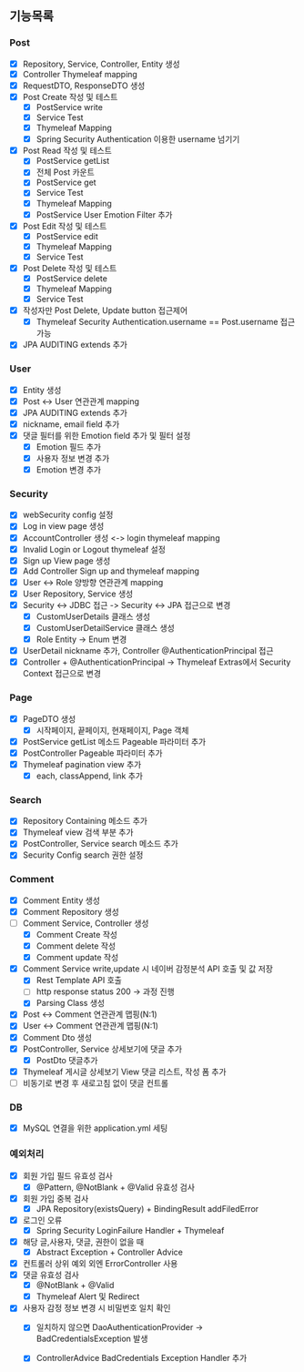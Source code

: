 ## 기능목록

### Post
- [x] Repository, Service, Controller, Entity 생성
- [x] Controller Thymeleaf mapping
- [x] RequestDTO, ResponseDTO 생성
- [x] Post Create 작성 및 테스트
  - [x] PostService write
  - [x] Service Test
  - [x] Thymeleaf Mapping
  - [x] Spring Security Authentication 이용한 username 넘기기
- [x] Post Read 작성 및 테스트
  - [x] PostService getList
  - [x] 전체 Post 카운트 
  - [x] PostService get
  - [x] Service Test
  - [x] Thymeleaf Mapping
  - [x] PostService User Emotion Filter 추가
- [x] Post Edit 작성 및 테스트
  - [x] PostService edit
  - [x] Thymeleaf Mapping
  - [x] Service Test
- [x] Post Delete 작성 및 테스트
  - [x] PostService delete
  - [x] Thymeleaf Mapping
  - [x] Service Test
- [x] 작성자만 Post Delete, Update button 접근제어
  - [x] Thymeleaf Security Authentication.username == Post.username 접근 가능
- [x] JPA AUDITING extends 추가

### User
- [x] Entity 생성
- [x] Post <-> User 연관관계 mapping
- [x] JPA AUDITING extends 추가
- [x] nickname, email field 추가
- [x] 댓글 필터를 위한 Emotion field 추가 및 필터 설정
  - [x] Emotion 필드 추가
  - [x] 사용자 정보 변경 추가
  - [x] Emotion 변경 추가

### Security
- [x] webSecurity config 설정
- [x] Log in view page 생성
- [x] AccountController 생성 <-> login thymeleaf mapping
- [x] Invalid Login or Logout thymeleaf 설정
- [x] Sign up View page 생성
- [x] Add Controller Sign up and thymeleaf mapping
- [x] User <-> Role 양방향 연관관계 mapping
- [x] User Repository, Service 생성
- [x] Security <-> JDBC 접근 -> Security <-> JPA 접근으로 변경
  - [x] CustomUserDetails 클래스 생성
  - [x] CustomUserDetailService 클래스 생성
  - [x] Role Entity -> Enum 변경
- [x] UserDetail nickname 추가, Controller @AuthenticationPrincipal 접근
- [x] Controller + @AuthenticationPrincipal -> Thymeleaf Extras에서 Security Context 접근으로 변경

### Page
- [x] PageDTO 생성
  - [x] 시작페이지, 끝페이지, 현재페이지, Page 객체
- [x] PostService getList 메소드 Pageable 파라미터 추가
- [x] PostController Pageable 파라미터 추가
- [x] Thymeleaf pagination view 추가
  - [x] each, classAppend, link 추가

### Search
- [x] Repository Containing 메소드 추가
- [x] Thymeleaf view 검색 부분 추가
- [x] PostController, Service search 메소드 추가
- [x] Security Config search 권한 설정

### Comment
- [x] Comment Entity 생성
- [x] Comment Repository 생성
- [ ] Comment Service, Controller 생성
  - [x] Comment Create 작성
  - [x] Comment delete 작성
  - [x] Comment update 작성
- [x] Comment Service write,update 시 네이버 감정분석 API 호출 및 값 저장
  - [x] Rest Template API 호출
  - [ ] http response status 200 -> 과정 진행
  - [x] Parsing Class 생성
- [x] Post <-> Comment 연관관계 맵핑(N:1)
- [x] User <-> Comment 연관관계 맵핑(N:1)
- [x] Comment Dto 생성
- [x] PostController, Service 상세보기에 댓글 추가
  - [x] PostDto 댓글추가
- [x] Thymeleaf 게시글 상세보기 View 댓글 리스트, 작성 폼 추가
- [ ] 비동기로 변경 후 새로고침 없이 댓글 컨트롤
### DB
-[x] MySQL 연결을 위한 application.yml 세팅


### 예외처리
- [x] 회원 가입 필드 유효성 검사
  - [x] @Pattern, @NotBlank + @Valid 유효성 검사
- [x] 회원 가입 중복 검사
  - [x] JPA Repository(existsQuery) + BindingResult addFiledError
- [x] 로그인 오류
  - [x] Spring Security LoginFailure Handler + Thymeleaf
- [x] 해당 글,사용자, 댓글, 권한이 없을 때
  - [x] Abstract Exception + Controller Advice 
- [x] 컨트롤러 상위 예외 외엔 ErrorController 사용
- [x] 댓글 유효성 검사
  - [x] @NotBlank + @Valid
  - [x] Thymeleaf Alert 및 Redirect
- [x] 사용자 감정 정보 변경 시 비밀번호 일치 확인
  - [x] 일치하지 않으면 DaoAuthenticationProvider -> BadCredentialsException 발생
  - [x] ControllerAdvice BadCredentials Exception Handler 추가
  
